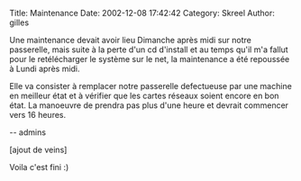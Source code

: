 Title: Maintenance
Date: 2002-12-08 17:42:42
Category: Skreel
Author: gilles

Une maintenance devait avoir lieu Dimanche après midi sur notre passerelle, mais suite à la perte d'un cd d'install et au temps qu'il m'a fallut pour le retélécharger le système sur le net, la maintenance a été repoussée à Lundi après midi.

Elle va consister à remplacer notre passerelle defectueuse par une machine en meilleur état et à vérifier que les cartes réseaux soient encore en bon état. La manoeuvre de prendra pas plus d'une heure et devrait commencer vers 16 heures.

-- admins

[ajout de veins]

Voila c'est fini  :)
